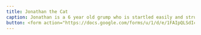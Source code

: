 ```yaml
---
title: Jonathan the Cat
caption: Jonathan is a 6 year old grump who is startled easily and struggles with depth perception. He hates treats and loves swatting at the sun when it shines through the windows in the morning. Submitted by Jonathan Valalik.
button: <form action="https://docs.google.com/forms/u/1/d/e/1FAIpQLSdIcoWfl-P-6aqt1zNYb-ACz6o7zdAPq_1-FysywAXXPhDqTQ/formResponse" method="post"><div class="form-element"></div><span>Votes</span><input type="text" name="entry.243142700" required placeholder="$"></br><button type="submit" name="button">Cast Votes</button></form>
---
```

